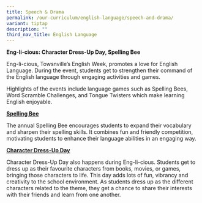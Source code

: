 ```yaml
---
title: Speech & Drama
permalink: /our-curriculum/english-language/speech-and-drama/
variant: tiptap
description: ""
third_nav_title: English Language
---
```

<p><strong>Eng-li-cious: Character Dress-Up Day, Spelling Bee</strong>
</p>
<p>Eng-li-cious, Towsnville’s English Week, promotes a love for English Language.
During the event, students get to strengthen their command of the English
language through engaging activities and games.</p>
<p>Highlights of the events include language games such as Spelling Bees,
Word Scramble Challenges, and Tongue Twisters which make learning English
enjoyable.</p>
<p><strong><u>Spelling Bee</u></strong>
</p>
<p>The annual Spelling Bee encourages students to expand their vocabulary
and sharpen their spelling skills. It combines fun and friendly competition,
motivating students to enhance their language abilities in an engaging
way.</p>
<p><strong><u>Character Dress-Up Day</u></strong>
</p>
<p>Character Dress-Up Day also happens during Eng-li-cious. Students get
to dress up as their favourite characters from books, movies, or games,
bringing those characters to life. This day adds lots of fun, vibrancy
and creativity to the school environment. As students dress up as the different
characters related to the theme, they get a chance to share their interests
with their friends and learn from one another.</p>
<p>
<br>
</p>